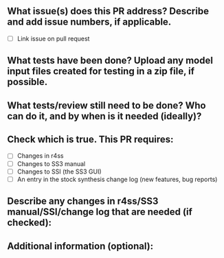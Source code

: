 
## What issue(s) does this PR address? Describe and add issue numbers, if applicable.

- [ ] Link issue on pull request

## What tests have been done? Upload any model input files created for testing in a zip file, if possible.

## What tests/review still need to be done? Who can do it, and by when is it needed (ideally)?

## Check which is true. This PR requires:

- [ ] Changes in r4ss
- [ ] Changes to SS3 manual
- [ ] Changes to SSI (the SS3 GUI)
- [ ] An entry in the stock synthesis change log (new features, bug reports)

##  Describe any changes in r4ss/SS3 manual/SSI/change log that are needed (if checked):

## Additional information (optional):
